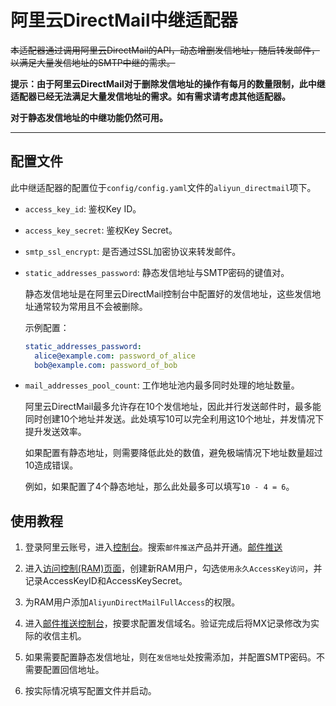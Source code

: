 # 阿里云DirectMail中继适配器

~~本适配器通过调用阿里云DirectMail的API，动态增删发信地址，随后转发邮件，以满足大量发信地址的SMTP中继的需求。~~

**提示：由于阿里云DirectMail对于删除发信地址的操作有每月的数量限制，此中继适配器已经无法满足大量发信地址的需求。如有需求请考虑其他适配器。**

**对于静态发信地址的中继功能仍然可用。**

---

## 配置文件

此中继适配器的配置位于`config/config.yaml`文件的`aliyun_directmail`项下。

  - `access_key_id`: 鉴权Key ID。

  - `access_key_secret`: 鉴权Key Secret。

  - `smtp_ssl_encrypt`: 是否通过SSL加密协议来转发邮件。

  - `static_addresses_password`: 静态发信地址与SMTP密码的键值对。

    静态发信地址是在阿里云DirectMail控制台中配置好的发信地址，这些发信地址通常较为常用且不会被删除。

    示例配置：

    ```yaml
    static_addresses_password:
      alice@example.com: password_of_alice
      bob@example.com: password_of_bob
    ```

  - `mail_addresses_pool_count`: 工作地址池内最多同时处理的地址数量。

    阿里云DirectMail最多允许存在10个发信地址，因此并行发送邮件时，最多能同时创建10个地址并发送。此处填写10可以完全利用这10个地址，并发情况下提升发送效率。

    如果配置有静态地址，则需要降低此处的数值，避免极端情况下地址数量超过10造成错误。

    例如，如果配置了4个静态地址，那么此处最多可以填写`10 - 4 = 6`。

## 使用教程

1. 登录阿里云账号，进入[控制台](https://console.aliyun.com/)。搜索`邮件推送`产品并开通。[邮件推送](https://www.aliyun.com/product/directmail?accounttraceid=8247938e2b164877b381645b8b1e8558dtkx)

2. 进入[访问控制(RAM)页面](https://ram.console.aliyun.com/)，创建新RAM用户，勾选`使用永久AccessKey访问`，并记录AccessKeyID和AccessKeySecret。

3. 为RAM用户添加`AliyunDirectMailFullAccess`的权限。

4. 进入[邮件推送控制台](https://dm.console.aliyun.com/)，按要求配置发信域名。验证完成后将MX记录修改为实际的收信主机。

5. 如果需要配置静态发信地址，则在`发信地址`处按需添加，并配置SMTP密码。不需要配置回信地址。

6. 按实际情况填写配置文件并启动。
